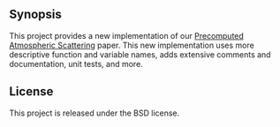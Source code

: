 ## Synopsis

This project provides a new implementation of our [Precomputed Atmospheric
Scattering](https://hal.inria.fr/inria-00288758/en) paper. This new
implementation uses more descriptive function and variable names, adds
extensive comments and documentation, unit tests, and more.

## License

This project is released under the BSD license.
